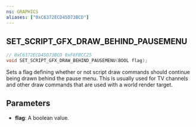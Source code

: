 ```yaml
---
ns: GRAPHICS
aliases: ["0xC6372ECD45D73BCD"]
---
```

## SET_SCRIPT_GFX_DRAW_BEHIND_PAUSEMENU

```c
// 0xC6372ECD45D73BCD 0xF8FBCC25
void SET_SCRIPT_GFX_DRAW_BEHIND_PAUSEMENU(BOOL flag);
```

Sets a flag defining whether or not script draw commands should continue being drawn behind the pause
menu. This is usually used for TV channels and other draw commands that are used with a world render target.

## Parameters
* **flag**: A boolean value.


